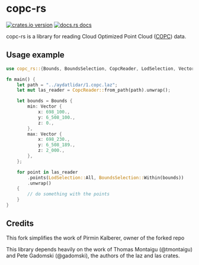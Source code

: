 # copc-rs

[![crates.io version](https://img.shields.io/crates/v/copc-rs.svg)](https://crates.io/crates/copc-rs)
[![docs.rs docs](https://docs.rs/copc-rs/badge.svg)](https://docs.rs/copc-rs)


copc-rs is a library for reading Cloud Optimized Point Cloud ([COPC](https://copc.io/)) data.


## Usage example

```rust
use copc_rs::{Bounds, BoundsSelection, CopcReader, LodSelection, Vector};

fn main() {
    let path = "../aydatlidar/1.copc.laz";
    let mut las_reader = CopcReader::from_path(path).unwrap();

    let bounds = Bounds {
        min: Vector {
            x: 698_100.,
            y: 6_508_100.,
            z: 0.,
        },
        max: Vector {
            x: 698_230.,
            y: 6_508_189.,
            z: 2_000.,
        },
    };

    for point in las_reader
        .points(LodSelection::All, BoundsSelection::Within(bounds))
        .unwrap()
    {
        // do something with the points
    }
}
```

## Credits
This fork simplifies the work of Pirmin Kalberer, owner of the forked repo

This library depends heavily on the work of Thomas Montaigu (@tmontaigu) and Pete Gadomski (@gadomski), the authors of the laz and las crates.
